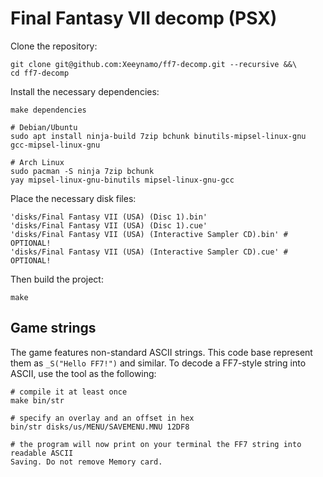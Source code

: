 # Final Fantasy VII decomp (PSX)

Clone the repository:

```shell
git clone git@github.com:Xeeynamo/ff7-decomp.git --recursive &&\
cd ff7-decomp
```

Install the necessary dependencies:

```shell
make dependencies

# Debian/Ubuntu
sudo apt install ninja-build 7zip bchunk binutils-mipsel-linux-gnu gcc-mipsel-linux-gnu

# Arch Linux
sudo pacman -S ninja 7zip bchunk
yay mipsel-linux-gnu-binutils mipsel-linux-gnu-gcc
```

Place the necessary disk files:

```shell
'disks/Final Fantasy VII (USA) (Disc 1).bin'
'disks/Final Fantasy VII (USA) (Disc 1).cue'
'disks/Final Fantasy VII (USA) (Interactive Sampler CD).bin' # OPTIONAL!
'disks/Final Fantasy VII (USA) (Interactive Sampler CD).cue' # OPTIONAL!
```

Then build the project:

```shell
make
```

## Game strings

The game features non-standard ASCII strings. This code base represent them as `_S("Hello FF7!")` and similar. To decode a FF7-style string into ASCII, use the tool as the following:

```shell
# compile it at least once
make bin/str

# specify an overlay and an offset in hex
bin/str disks/us/MENU/SAVEMENU.MNU 12DF8

# the program will now print on your terminal the FF7 string into readable ASCII
Saving. Do not remove Memory card.
```
